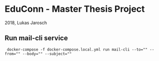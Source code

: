 # EduConn - Master Thesis Project
2018, Lukas Jarosch

## Run mail-cli service
```
 docker-compose -f docker-compose.local.yml run mail-cli --to="" --from="" --body="" --subject=""
```